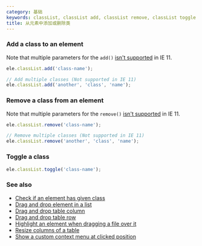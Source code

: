 ```yaml
---
category: 基础
keywords: classList, classList add, classList remove, classList toggle
title: 从元素中添加或删除类
---
```


### Add a class to an element

Note that multiple parameters for the `add()` [isn't supported](https://caniuse.com/#feat=classlist) in IE 11.

```js
ele.classList.add('class-name');

// Add multiple classes (Not supported in IE 11)
ele.classList.add('another', 'class', 'name');
```

### Remove a class from an element

Note that multiple parameters for the `remove()` [isn't supported](https://caniuse.com/#feat=classlist) in IE 11.

```js
ele.classList.remove('class-name');

// Remove multiple classes (Not supported in IE 11)
ele.classList.remove('another', 'class', 'name');
```

### Toggle a class

```js
ele.classList.toggle('class-name');
```

### See also

-   [Check if an element has given class](/check-if-an-element-has-given-class)
-   [Drag and drop element in a list](/drag-and-drop-element-in-a-list)
-   [Drag and drop table column](/drag-and-drop-table-column)
-   [Drag and drop table row](/drag-and-drop-table-row)
-   [Highlight an element when dragging a file over it](/highlight-an-element-when-dragging-a-file-over-it)
-   [Resize columns of a table](/resize-columns-of-a-table)
-   [Show a custom context menu at clicked position](/show-a-custom-context-menu-at-clicked-position)
